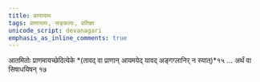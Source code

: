 ```yaml
---
title: प्राणायामः
tags: प्राणायामः, सङ्कल्पः, प्रतिज्ञा
unicode_script: devanagari
emphasis_as_inline_comments: true
---
```

आतमितोः प्राणमायच्छेदित्येके *(तावद् वा प्राणान् आयमयेद् यावद् अङ्गग्लानिर् न स्यात्)*१५ …  अर्थं वा सिषाधयिषन् १७ 